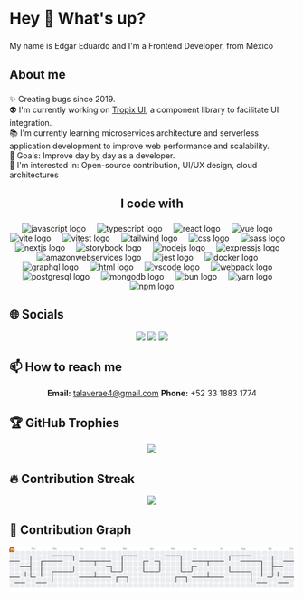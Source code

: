 <h1 align="left">Hey 👋 What's up?</h1>

###

<p align="left">My name is Edgar Eduardo and I'm a Frontend Developer, from México</p>

###

<h2 align="left">About me</h2>

###

  ✨ Creating bugs since 2019.<br>
  👽 I'm currently working on [Tropix UI](https://tropix-ui-docs.vercel.app/), a component library to facilitate UI integration.<br>
  📚 I'm currently learning microservices architecture and serverless application development to improve web performance and scalability.<br>
  🎯 Goals: Improve day by day as a developer.<br>
  👀 I'm interested in: Open-source contribution, UI/UX design, cloud architectures</p>

###

<h2 align="center">I code with</h2>

###

<div align="center">
  <img src="https://cdn.jsdelivr.net/gh/devicons/devicon/icons/javascript/javascript-original.svg" height="40" alt="javascript logo"  />
  <img width="12" />
  <img src="https://cdn.jsdelivr.net/gh/devicons/devicon/icons/typescript/typescript-original.svg" height="40" alt="typescript logo"  />
  <img width="12" />
  <img src="https://cdn.jsdelivr.net/gh/devicons/devicon/icons/react/react-original.svg" height="40" alt="react logo"  />
  <img width="12" />
  <img src="https://skillicons.dev/icons?i=vue" height="40" alt="vue logo"  />
  <img width="12" />
  <img src="https://skillicons.dev/icons?i=vite" height="40" alt="vite logo"  />
  <img width="12" />
  <img src="https://skillicons.dev/icons?i=vitest" height="40" alt="vitest logo"  />
  <img width="12" />
  <img src="https://skillicons.dev/icons?i=tailwind" height="40" alt="tailwind logo"  />
  <img width="12" />
  <img src="https://skillicons.dev/icons?i=css" height="40" alt="css logo"  />
  <img width="12" />
  <img src="https://skillicons.dev/icons?i=sass" height="40" alt="sass logo"  />
  <img width="12" />
  <img src="https://cdn.jsdelivr.net/gh/devicons/devicon/icons/nextjs/nextjs-original.svg" height="40" alt="nextjs logo"  />
  <img width="12" />
  <img src="https://cdn.jsdelivr.net/gh/devicons/devicon/icons/storybook/storybook-original.svg" height="40" alt="storybook logo"  />
  <img width="12" />
  <img src="https://cdn.jsdelivr.net/gh/devicons/devicon/icons/nodejs/nodejs-original.svg" height="40" alt="nodejs logo"  />
  <img width="12" />
   <img src="https://skillicons.dev/icons?i=expressjs" height="40" alt="expressjs logo"  />
  <img width="12" />
  <img src="https://skillicons.dev/icons?i=aws" height="40" alt="amazonwebservices logo"  />
  <img width="12" />
  <img src="https://cdn.jsdelivr.net/gh/devicons/devicon/icons/jest/jest-plain.svg" height="40" alt="jest logo"  />
  <img width="12" />
  <img src="https://skillicons.dev/icons?i=docker" height="40" alt="docker logo"  />
  <img width="12" />
  <img src="https://skillicons.dev/icons?i=graphql" height="40" alt="graphql logo"  />
  <img width="12" />
  <img src="https://skillicons.dev/icons?i=html" height="40" alt="html logo"  />
  <img width="12" />
  <img src="https://skillicons.dev/icons?i=vscode" height="40" alt="vscode logo"  />
  <img width="12" />
  <img src="https://skillicons.dev/icons?i=webpack" height="40" alt="webpack logo"  />
  <img width="12" />
  <img src="https://skillicons.dev/icons?i=postgresql" height="40" alt="postgresql logo"  />
  <img width="12" />
  <img src="https://skillicons.dev/icons?i=mongodb" height="40" alt="mongodb logo"  />
  <img width="12" />
  <img src="https://skillicons.dev/icons?i=bun" height="40" alt="bun logo"  />
  <img width="12" />
  <img src="https://skillicons.dev/icons?i=yarn" height="40" alt="yarn logo"  />
  <img width="12" />
  <img src="https://skillicons.dev/icons?i=npm" height="40" alt="npm logo"  />
</div>

## 🌐 Socials

<div align="center">

<a href="https://github.com/eduardo-talavera"><img src="https://img.shields.io/badge/github-%23121011.svg?style=for-the-badge&logo=github&logoColor=white&color=9a6bdf"></a> <a href="https://www.linkedin.com/in/devtaed/"><img src="https://img.shields.io/badge/linkedin-%230077B5.svg?style=for-the-badge&logo=linkedin&logoColor=white&color=df6b9a"></a> <a href="https://x.com/ed_talavera"><img src="https://img.shields.io/badge/Twitter-%231DA1F2.svg?style=for-the-badge&logo=Twitter&logoColor=white&color=6bdfcf"></a> 

</div>

## 📫 How to reach me

<div align="center">

**Email:** talaverae4@gmail.com
**Phone:** +52 33 1883 1774

</div>


## 🏆 GitHub Trophies

<!-- ⚠️ Important: Replace 'eduardo-talavera' with your actual GitHub username in the URL below -->
<p align="center">
  <img src="https://github-profile-trophy.vercel.app/?username=eduardo-talavera&theme=juicyfresh&column=7&margin-w=15&margin-h=15" />
</p>

## 🔥 Contribution Streak

<!-- ⚠️ Important: Replace 'eduardo-talavera' with your actual GitHub username in the URL below -->
<div align="center">
  <img src="https://github-readme-streak-stats.herokuapp.com/?user=eduardo-talavera&theme=radical&hide_border=false" />
</div>

## 👾 Contribution Graph
<picture align="center">
  <source media="(prefers-color-scheme: dark)" srcset="https://raw.githubusercontent.com/eduardo-talavera/eduardo-talavera/output/pacman-contribution-graph-dark.svg">
  <source media="(prefers-color-scheme: light)" srcset="https://raw.githubusercontent.com/eduardo-talavera/eduardo-talavera/output/pacman-contribution-graph.svg">
  <img alt="pacman contribution graph" src="https://raw.githubusercontent.com/eduardo-talavera/eduardo-talavera/output/pacman-contribution-graph.svg">
</picture>

###
